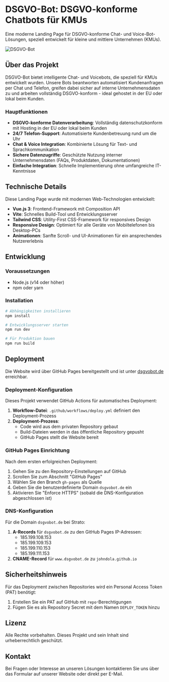 # DSGVO-Bot: DSGVO-konforme Chatbots für KMUs

Eine moderne Landing Page für DSGVO-konforme Chat- und Voice-Bot-Lösungen, speziell entwickelt für kleine und mittlere Unternehmen (KMUs).

![DSGVO-Bot](public/shield-icon.svg)

## Über das Projekt

DSGVO-Bot bietet intelligente Chat- und Voicebots, die speziell für KMUs entwickelt wurden. Unsere Bots beantworten automatisiert Kundenanfragen per Chat und Telefon, greifen dabei sicher auf interne Unternehmensdaten zu und arbeiten vollständig DSGVO-konform - ideal gehostet in der EU oder lokal beim Kunden.

### Hauptfunktionen

- **DSGVO-konforme Datenverarbeitung**: Vollständig datenschutzkonform mit Hosting in der EU oder lokal beim Kunden
- **24/7 Telefon-Support**: Automatisierte Kundenbetreuung rund um die Uhr
- **Chat & Voice Integration**: Kombinierte Lösung für Text- und Sprachkommunikation
- **Sichere Datenzugriffe**: Geschützte Nutzung interner Unternehmensdaten (FAQs, Produktdaten, Dokumentationen)
- **Einfache Integration**: Schnelle Implementierung ohne umfangreiche IT-Kenntnisse

## Technische Details

Diese Landing Page wurde mit modernen Web-Technologien entwickelt:

- **Vue.js 3**: Frontend-Framework mit Composition API
- **Vite**: Schnelles Build-Tool und Entwicklungsserver
- **Tailwind CSS**: Utility-First CSS-Framework für responsives Design
- **Responsive Design**: Optimiert für alle Geräte von Mobiltelefonen bis Desktop-PCs
- **Animationen**: Sanfte Scroll- und UI-Animationen für ein ansprechendes Nutzererlebnis

## Entwicklung

### Voraussetzungen

- Node.js (v14 oder höher)
- npm oder yarn

### Installation

```bash
# Abhängigkeiten installieren
npm install

# Entwicklungsserver starten
npm run dev

# Für Produktion bauen
npm run build
```

## Deployment

Die Website wird über GitHub Pages bereitgestellt und ist unter [dsgvobot.de](https://dsgvobot.de) erreichbar.

### Deployment-Konfiguration

Dieses Projekt verwendet GitHub Actions für automatisches Deployment:

1. **Workflow-Datei**: `.github/workflows/deploy.yml` definiert den Deployment-Prozess
2. **Deployment-Prozess**:
   - Code wird aus dem privaten Repository gebaut
   - Build-Dateien werden in das öffentliche Repository gepusht
   - GitHub Pages stellt die Website bereit

### GitHub Pages Einrichtung

Nach dem ersten erfolgreichen Deployment:

1. Gehen Sie zu den Repository-Einstellungen auf GitHub
2. Scrollen Sie zum Abschnitt "GitHub Pages"
3. Wählen Sie den Branch `gh-pages` als Quelle
4. Geben Sie die benutzerdefinierte Domain `dsgvobot.de` ein
5. Aktivieren Sie "Enforce HTTPS" (sobald die DNS-Konfiguration abgeschlossen ist)

### DNS-Konfiguration

Für die Domain `dsgvobot.de` bei Strato:

1. **A-Records** für `dsgvobot.de` zu den GitHub Pages IP-Adressen:
   - 185.199.108.153
   - 185.199.109.153
   - 185.199.110.153
   - 185.199.111.153
2. **CNAME-Record** für `www.dsgvobot.de` zu `johndola.github.io`

## Sicherheitshinweis

Für das Deployment zwischen Repositories wird ein Personal Access Token (PAT) benötigt:

1. Erstellen Sie ein PAT auf GitHub mit `repo`-Berechtigungen
2. Fügen Sie es als Repository Secret mit dem Namen `DEPLOY_TOKEN` hinzu

## Lizenz

Alle Rechte vorbehalten. Dieses Projekt und sein Inhalt sind urheberrechtlich geschützt.

## Kontakt

Bei Fragen oder Interesse an unseren Lösungen kontaktieren Sie uns über das Formular auf unserer Website oder direkt per E-Mail.
